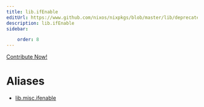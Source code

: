 ```yaml
---
title: lib.ifEnable
editUrl: https://www.github.com/nixos/nixpkgs/blob/master/lib/deprecated.nix#L47C14
description: lib.ifEnable
sidebar:

    order: 8
---
```


<a href="https://www.github.com/nixos/nixpkgs/blob/master/lib/deprecated.nix#L47C14">Contribute Now!</a>


# Aliases

- [lib.misc.ifenable](/nix-doc-comments/reference/lib/misc/lib-misc-ifenable)


